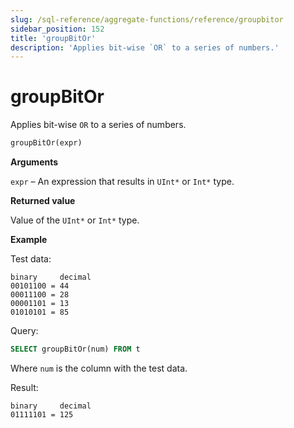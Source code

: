 ```yaml
---
slug: /sql-reference/aggregate-functions/reference/groupbitor
sidebar_position: 152
title: 'groupBitOr'
description: 'Applies bit-wise `OR` to a series of numbers.'
---
```


# groupBitOr

Applies bit-wise `OR` to a series of numbers.

``` sql
groupBitOr(expr)
```

**Arguments**

`expr` – An expression that results in `UInt*` or `Int*` type.

**Returned value**

Value of the `UInt*` or `Int*` type.

**Example**

Test data:

``` text
binary     decimal
00101100 = 44
00011100 = 28
00001101 = 13
01010101 = 85
```

Query:

``` sql
SELECT groupBitOr(num) FROM t
```

Where `num` is the column with the test data.

Result:

``` text
binary     decimal
01111101 = 125
```
